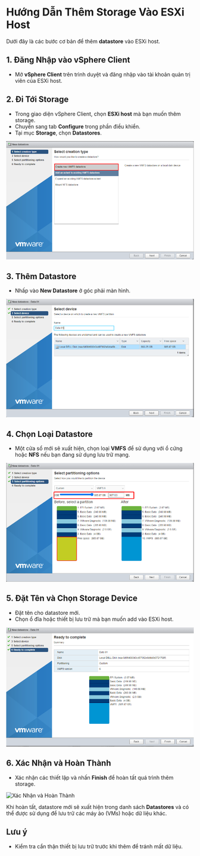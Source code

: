 # Hướng Dẫn Thêm Storage Vào ESXi Host

Dưới đây là các bước cơ bản để thêm **datastore** vào ESXi host.

## 1. Đăng Nhập vào vSphere Client
- Mở **vSphere Client** trên trình duyệt và đăng nhập vào tài khoản quản trị viên của ESXi host.

## 2. Đi Tới Storage
- Trong giao diện vSphere Client, chọn **ESXi host** mà bạn muốn thêm storage.
- Chuyển sang tab **Configure** trong phần điều khiển.
- Tại mục **Storage**, chọn **Datastores**.

![Đi Tới Storage](https://github.com/cuongnvvietis/NhanHoa/blob/main/Docs/Esxi/Picture/Add%20Storage/Screenshot_27.png)

## 3. Thêm Datastore
- Nhấp vào **New Datastore** ở góc phải màn hình.

![Thêm Datastore](https://github.com/cuongnvvietis/NhanHoa/blob/main/Docs/Esxi/Picture/Add%20Storage/Screenshot_28.png)

## 4. Chọn Loại Datastore
- Một cửa sổ mới sẽ xuất hiện, chọn loại **VMFS** để sử dụng với ổ cứng hoặc **NFS** nếu bạn đang sử dụng lưu trữ mạng.

![Chọn Loại Datastore](https://github.com/cuongnvvietis/NhanHoa/blob/main/Docs/Esxi/Picture/Add%20Storage/Screenshot_29.png)

## 5. Đặt Tên và Chọn Storage Device
- Đặt tên cho datastore mới.
- Chọn ổ đĩa hoặc thiết bị lưu trữ mà bạn muốn add vào ESXi host.

![Đặt Tên và Chọn Storage Device](https://github.com/cuongnvvietis/NhanHoa/blob/main/Docs/Esxi/Picture/Add%20Storage/Screenshot_30.png)

## 6. Xác Nhận và Hoàn Thành
- Xác nhận các thiết lập và nhấn **Finish** để hoàn tất quá trình thêm storage.

![Xác Nhận và Hoàn Thành](https://github.com/cuongnvvietis/NhanHoa/blob/main/Docs/Esxi/Picture/Add%20Storage/Screenshot_31.png)

Khi hoàn tất, datastore mới sẽ xuất hiện trong danh sách **Datastores** và có thể được sử dụng để lưu trữ các máy ảo (VMs) hoặc dữ liệu khác.

## Lưu ý
- Kiểm tra cẩn thận thiết bị lưu trữ trước khi thêm để tránh mất dữ liệu.
